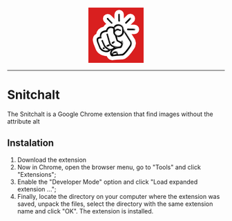 <p align="center">
  <img src="https://raw.githubusercontent.com/jrstylle/Snitchalt/master/icons/icon128.png" alt="Snitchalt" width="128" />
</p>
<hr>

<h1>Snitchalt</h1>
<p>The Snitchalt is a Google Chrome extension that find images without the attribute alt</p>


<h2>Instalation</h2>
<ol>
  <li>Download the extension</li>
  <li>Now in Chrome, open the browser menu, go to "Tools" and click "Extensions";</li>
  <li>Enable the "Developer Mode" option and click "Load expanded extension ...";</li>
  <li> Finally, locate the directory on your computer where the extension was saved, unpack the files, select the directory with the same extension name and click "OK". The extension is installed.</li>
</ol>